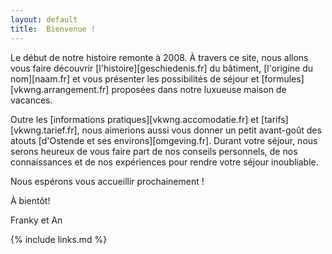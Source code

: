 ```yaml
---
layout: default
title:  Bienvenue !
---
```

Le début de notre histoire remonte à 2008. À travers ce site, nous allons vous faire découvrir [l'histoire][geschiedenis.fr] du bâtiment, [l'origine du nom][naam.fr] et vous présenter les possibilités de séjour et [formules][vkwng.arrangement.fr] proposées dans notre luxueuse maison de vacances.

Outre les [informations pratiques][vkwng.accomodatie.fr] et [tarifs][vkwng.tarief.fr], nous aimerions aussi vous donner un petit avant-goût des atouts [d'Ostende et ses environs][omgeving.fr].
Durant votre séjour, nous serons heureux de vous faire part de nos conseils personnels, de nos connaissances et de nos expériences pour rendre votre séjour inoubliable.


Nous espérons vous accueillir prochainement !

À bientôt!

Franky et An

{% include links.md %}
